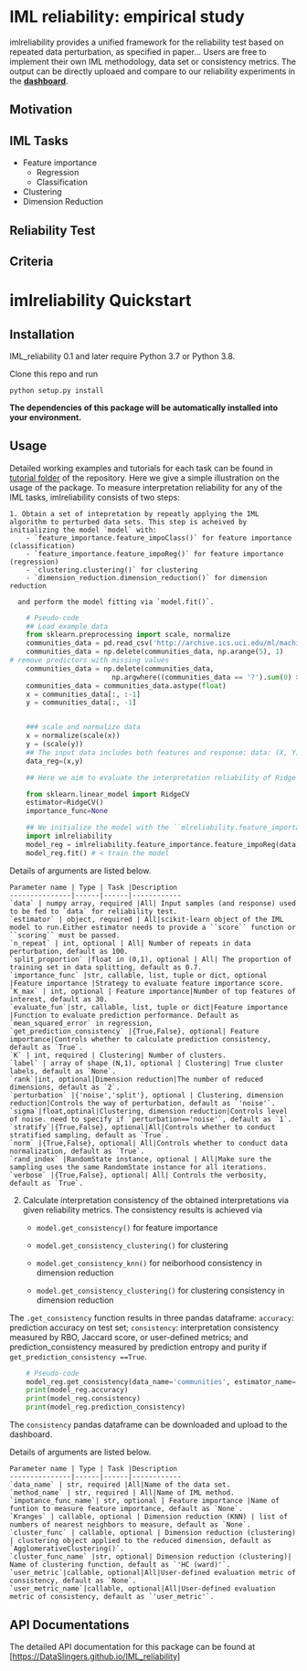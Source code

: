IML reliability: empirical study 
===
imlreliability provides a unified framework for the reliability test based on repeated data perturbation, as specified in paper... Users are free to implement their own IML methodology, data set or consistency metrics. 
The output can be directly uploaed and compare to our reliability experiments in the [**dashboard**](https://iml-reliability.herokuapp.com).

## Motivation


## IML Tasks 
- Feature importance
    - Regression
    - Classification
- Clustering 
- Dimension Reduction


## Reliability Test


## Criteria 


imlreliability Quickstart
===
## Installation

IML_reliability 0.1 and later require Python 3.7 or Python 3.8. 

Clone this repo and run

    python setup.py install



**The dependencies of this package will be automatically installed into your environment.**

## Usage 

Detailed working examples and tutorials for each task can be found in [tutorial folder](https://github.com/DataSlingers/IML_reliability/tree/main/tutorial) of the repository. Here we give a simple illustration on the usage of the package. To measure interpretation reliability for any of the IML tasks, imlreliability consists of two steps: 

    1. Obtain a set of intepretation by repeatly applying the IML algorithm to perturbed data sets. This step is acheived by initializing the model `model` with:
        - `feature_importance.feature_impoClass()` for feature importance (classification)
        - `feature_importance.feature_impoReg()` for feature importance (regression)    
        - `clustering.clustering()` for clustering 
        - `dimension_reduction.dimension_reduction()` for dimension reduction
    
      and perform the model fitting via `model.fit()`. 
       

```python
    # Pseudo-code 
    ## Load example data 
    from sklearn.preprocessing import scale, normalize
    communities_data = pd.read_csv('http://archive.ics.uci.edu/ml/machine-learning-databases/communities/communities.data').to_numpy()
    communities_data = np.delete(communities_data, np.arange(5), 1)
# remove predictors with missing values
    communities_data = np.delete(communities_data,
                         np.argwhere((communities_data == '?').sum(0) > 0).reshape(-1), 1)
    communities_data = communities_data.astype(float)
    x = communities_data[:, :-1]
    y = communities_data[:, -1]


    ### scale and normalize data 
    x = normalize(scale(x))
    y = (scale(y))
    ## The input data includes both features and response: data: (X, Y), X: array of shape (N, M), Y: array of shape (N,)
    data_reg=(x,y)

    ## Here we aim to evaluate the interpretation reliability of Ridge regression with cross validation, using the ``feature_impoReg``function. We use ``RidgeCV()`` from ``sklearn`` as our estimator. By setting ``importance_func=None``, the magnitude of coefficients will be used to evaluate feature importance. 

    from sklearn.linear_model import RidgeCV
    estimator=RidgeCV()
    importance_func=None

    ## We initialize the model with the ``mlreliability.feature_importance.feature_impoReg`` function.
    import imlreliability
    model_reg = imlreliability.feature_importance.feature_impoReg(data,estimator, importance_func) # < construct the model
    model_reg.fit() # < train the model
```
    
   
   Details of arguments are listed below. 
   

    Parameter name | Type | Task |Description
    ---------------|------|------|------------
    `data` | numpy array, required |All| Input samples (and response) used to be fed to `data` for reliability test. 
    `estimator` | object, required | All|scikit-learn object of the IML model to run.Either estimator needs to provide a ``score`` function or ``scoring`` must be passed.
    `n_repeat` | int, optional | All| Number of repeats in data perturbation, default as 100.
    `split_proportion` |float in (0,1), optional | All| The proportion of training set in data splitting, default as 0.7.
    `importance_func` |str, callable, list, tuple or dict, optional |Feature importance |Strategy to evaluate feature importance score.  
    `K_max` | int, optional | Feature importance|Number of top features of interest, default as 30.
    `evaluate_fun`|str, callable, list, tuple or dict|Feature importance |Function to evaluate prediction performance. Default as `mean_squared_error` in regression, 
    `get_prediction_consistency` |{True,False}, optional| Feature importance|Controls whether to calculate prediction consistency, default as `True`.
    `K` | int, required | Clustering| Number of clusters. 
    `label` | array of shape (N,1), optional | Clustering| True cluster labels, default as `None`.
    `rank`|int, optional|Dimension reduction|The number of reduced dimensions, default as `2`.
    `perturbation` |{'noise','split'}, optional | Clustering, dimension reduction|Controls the way of perturbation, default as `'noise'`.
    `sigma`|float,optinal|Clustering, dimension reduction|Controls level of noise. need to specify if `perturbation=='noise'`, default as `1`.
    `stratify`|{True,False}, optional|All|Controls whether to conduct stratified sampling, default as `True`.
    `norm` |{True,False}, optional| All|Controls whether to conduct data normalization, default as `True`.
    `rand_index` |RandomState instance, optional | All|Make sure the sampling uses the same RandomState instance for all iterations.
    `verbose` |{True,False}, optional| All| Controls the verbosity, default as `True`.


   2. Calculate interpretation consistency of the obtained interpretations via given reliability metrics. The consistency results is achieved via 
   
        - `model.get_consistency()` for feature importance 

        - `model.get_consistency_clustering()` for clustering 
    
    
        - `model.get_consistency_knn()` for neiborhood consistency in dimension reduction
    
    
        - `model.get_consistency_clustering()` for clustering consistency in dimension reduction
    
The ``.get_consistency`` function results in three pandas dataframe: ``accuracy``: prediction accuracy on test set; ``consistency``: interpretation consistency measured by RBO, Jaccard score, or user-defined metrics; and prediction_consistency measured by prediction entropy and purity if ``get_prediction_consistency ==True``. 
    
```python
    # Pseudo-code 
    model_reg.get_consistency(data_name='communities', estimator_name='Ridge',impotance_func_name='Coef')
    print(model_reg.accuracy)
    print(model_reg.consistency)
    print(model_reg.prediction_consistency)
```
 

The ``consistency`` pandas dataframe can be downloaded and upload to the dashboard. 

Details of arguments are listed below. 

    Parameter name | Type | Task |Description
    ---------------|------|------|------------
    `data_name` | str, required |All|Name of the data set. 
    `method_name` | str, required | All|Name of IML method. 
    `impotance_func_name`| str, optional | Feature importance |Name of funtion to measure feature importance, default as `None`.  
    `Kranges` | callable, optional | Dimension reduction (KNN) | list of numbers of nearest neighbors to measure, default as `None`.
    `cluster_func` | callable, optional | Dimension reduction (clustering) | clustering object applied to the reduced dimension, default as `AgglomerativeClustering()`.
    `cluster_func_name` |str, optional| Dimension reduction (clustering)| Name of clustering function, default as `'HC (ward)'`. 
    `user_metric`|callable, optional|All|User-defined evaluation metric of consistency, default as `None`.
    `user_metric_name`|callable, optional|All|User-defined evaluation metric of consistency, default as `'user_metric'`.



## API Documentations

The detailed API documentation for this package can be found at [https://DataSlingers.github.io/IML_reliability]


    